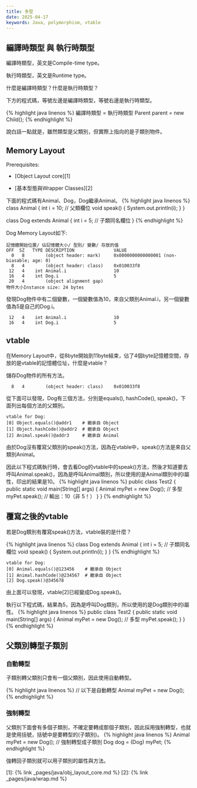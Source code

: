 ```yaml
---
title: 多型
date: 2025-04-17
keywords: Java, polymorphism, vtable
---
```

## 編譯時類型 與 執行時類型
編譯時類型，英文是Compile-time type。

執行時類型，英文是Runtime type。

什麼是編譯時類型？什麼是執行時類型？

下方的程式碼，等號左邊是編譯時類型，等號右邊是執行時類型。

{% highlight java linenos %}
編譯時類型     =  執行時類型
Parent parent = new Child();
{% endhighlight %}

說白話一點就是，雖然類型是父類別，但實際上指向的是子類別物件。

## Memory Layout
Prerequisites:

- [Object Layout core][1]

- [基本型態與Wrapper Classes][2]

下面的程式碼有Animal、Dog，Dog繼承Animal。
{% highlight java linenos %}
class Animal {
  int i = 10;  // 父類欄位
  void speak() { 
    System.out.println(i); 
  }
}

class Dog extends Animal {
  int i = 5;  // 子類同名欄位
}
{% endhighlight %}

Dog Memory Layout如下:
```
記憶體開始位置/ 佔記憶體大小/ 型別/ 變數/ 存放的值
OFF  SZ   TYPE DESCRIPTION               VALUE
  0   8        (object header: mark)     0x0000000000000001 (non-biasable; age: 0)
  8   4        (object header: class)    0x010033f8
 12   4    int Animal.i                  10
 16   4    int Dog.i                     5
 20   4        (object alignment gap)    
物件大小Instance size: 24 bytes

```

發現Dog物件中有二個變數，一個變數值為10，來自父類別Animal.i，另一個變數值為5是自己的Dog.i。
```
 12   4    int Animal.i                  10
 16   4    int Dog.i                     5
```

## vtable
在Memory Layout中，從8byte開始到11byte結束，佔了4個byte記憶體空間，存放的是vtable的記憶體位址，什麼是vtable？

儲存Dog物件的所有方法。

```
  8   4        (object header: class)    0x010033f8
```

從下面可以發現，Dog有三個方法，分別是equals(), hashCode(), speak()，下面列出每個方法的父類別。
```
vtable for Dog:
[0] Object.equals()@addr1    # 繼承自 Object
[1] Object.hashCode()@addr2  # 繼承自 Object
[2] Animal.speak()@addr3     # 繼承自 Animal
```

由於Dog沒有覆寫父類別的speak()方法，因為在vtable中，speak()方法是來自父類別Animal。

因此以下程式碼執行時，會去看Dog的vtable中的speak()方法，然後才知道要去呼叫Animal.speak()，因為是呼叫Animal類別，所以使用的是Animal類別中的i屬性，印出的結果是10。
{% highlight java linenos %}
public class Test2 {
  public static void main(String[] args) {
    Animal myPet = new Dog();  // 多型
    myPet.speak();  // 輸出：10（非 5！）
  }
}
{% endhighlight %}

## 覆寫之後的vtable
若是Dog類別有覆寫speak()方法，vtable裝的是什麼？

{% highlight java linenos %}
class Dog extends Animal {
  int i = 5;  // 子類同名欄位
  void speak() { System.out.println(i); }
}
{% endhighlight %}

```
vtable for Dog:
[0] Animal.equals()@123456    # 繼承自 Object
[1] Animal.hashCode()@234567  # 繼承自 Object
[2] Dog.speak()@345678        
```
由上面可以發現，vtable[2]已經變成Dog.speak()。

執行以下程式碼，結果為5，因為是呼叫Dog類別，所以使用的是Dog類別中的i屬性。
{% highlight java linenos %}
public class Test2 {
  public static void main(String[] args) {
    Animal myPet = new Dog();  // 多型
    myPet.speak();
  }
}
{% endhighlight %}

## 父類別轉型子類別
### 自動轉型
子類別轉父類別只會有一個父類別，因此使用自動轉型。

{% highlight java linenos %}
// 以下是自動轉型
Animal myPet = new Dog();
{% endhighlight %}

### 強制轉型
父類別下面會有多個子類別，不確定要轉成那個子類別，因此採用強制轉型，也就是使用括號，括號中是要轉型的(子類別)。
{% highlight java linenos %}
Animal myPet = new Dog();
// 強制轉型成子類別
Dog dog = (Dog) myPet;
{% endhighlight %}

強轉回子類別就可以用子類別的屬性與方法。


[1]: {% link _pages/java/obj_layout_core.md %}
[2]: {% link _pages/java/wrap.md %}